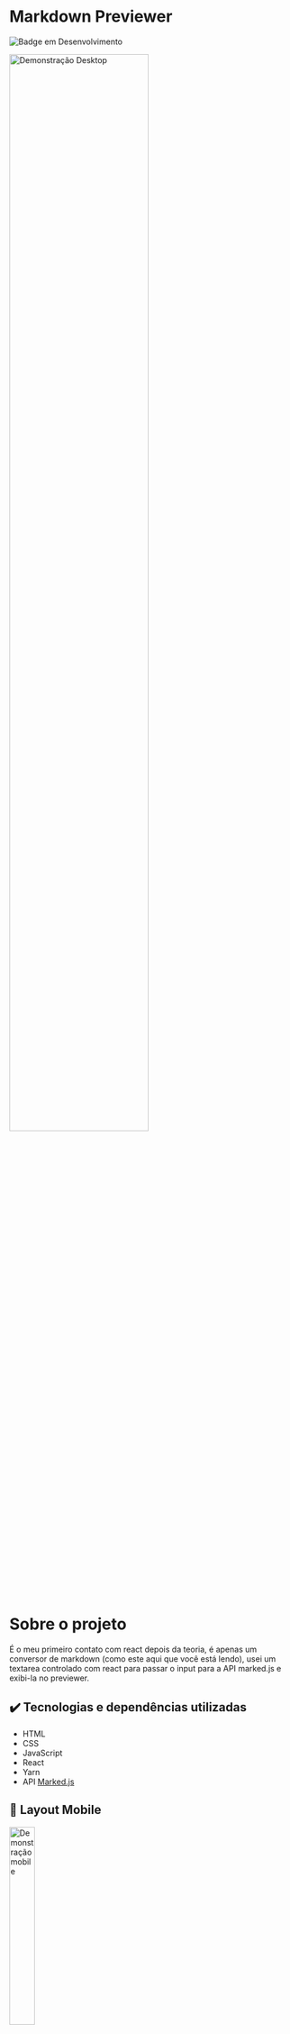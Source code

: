 # Markdown Previewer

![Badge em Desenvolvimento](http://img.shields.io/static/v1?label=STATUS&message=EM%20DESENVOLVIMENTO&color=GREEN&style=for-the-badge)

<img src="https://user-images.githubusercontent.com/97978311/200626196-a3843f57-c7cd-4f5f-bf10-565471aef1d6.png" width=70% alt="Demonstração Desktop">

# Sobre o projeto

É o meu primeiro contato com react depois da teoria, é apenas um conversor de markdown (como este aqui que você está lendo), usei um textarea controlado com react para passar o input para a API marked.js e exibi-la no previewer. 

## :heavy_check_mark: Tecnologias e dependências utilizadas

+ HTML
+ CSS
+ JavaScript
+ React
+ Yarn
+ API <a href="https://marked.js.org/">Marked.js</a>

## :iphone: Layout Mobile

<img src="https://user-images.githubusercontent.com/97978311/200626539-f85a8abd-942f-4b34-8eb3-a78eb82f8625.png" width=30% alt="Demonstração mobile">

<br/>

### :gear: Ajustes e melhorias

O projeto ainda está em desenvolvimento e as próximas atualizações serão voltadas nas seguintes tarefas:

- [ ] Arrumar bug de texto tipo code no previewer.
- [ ] Arrumar bug de imagens só ficarem em 100%.

## ☕ Usando Markdown Previewer e executando

+ Para usar acesse esse <a href="https://markdown-previewer.mateusoliveir34.repl.co/">link</a> e digite markdown no Editor.

+ Para executar:

Pré-requisitios: NPM / Yarn

```bash
# clonar repositório
git clone https://github.com/MateusGonzag/Markdown-Previewer

# entrar na pasta do projeto
cd markdown-preview

# instalar dependências
$ yarn install
$ npm install

# executar o projeto
yarn dev
```

## :man: Autor

<table>
  <tr>
    <td align="center">
      <a href="#">
        <img src="https://avatars3.githubusercontent.com/u/97978311" width="100px;" alt="Foto do Mateus Gonzaga no GitHub"/><br>
        <sub>
          <b>Mateus Gonzaga</b>
        </sub>
      </a>
    </td>
  </tr>
</table>

<br/>

## 📝 Licença

Esse projeto está sob licença. Veja o arquivo [LICENÇA](License.md) para mais detalhes.

<br/>
